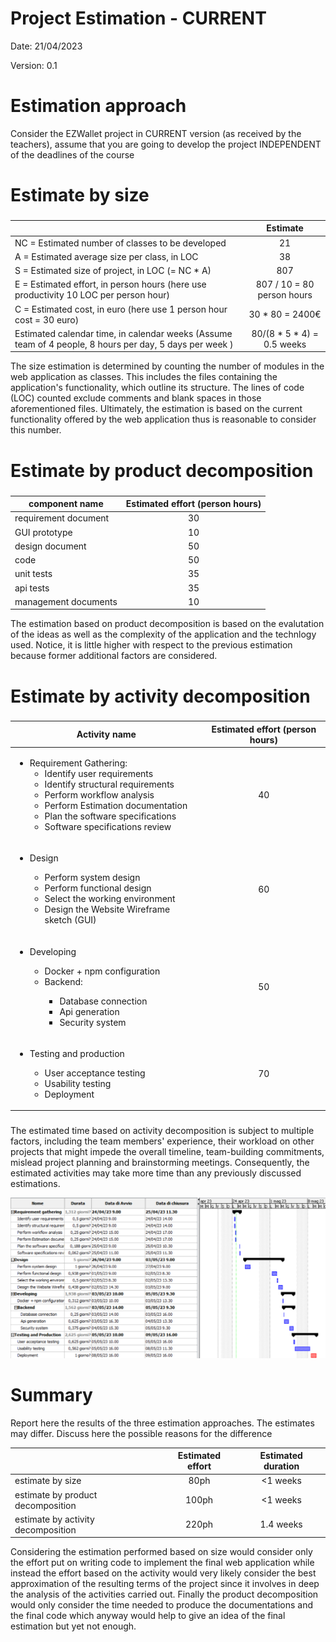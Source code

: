 # Project Estimation - CURRENT
Date: 21/04/2023

Version: 0.1


# Estimation approach
Consider the EZWallet  project in CURRENT version (as received by the teachers), assume that you are going to develop the project INDEPENDENT of the deadlines of the course
# Estimate by size
### 
|             | Estimate                        |             
| ----------- | :-------------------------------: |  
| NC =  Estimated number of classes to be developed   |    21                   |             
|  A = Estimated average size per class, in LOC       |        38                    | 
| S = Estimated size of project, in LOC (= NC * A) |807 |
| E = Estimated effort, in person hours (here use productivity 10 LOC per person hour)  |       807 / 10 = 80 person hours                               |   
| C = Estimated cost, in euro (here use 1 person hour cost = 30 euro) | 30 * 80 = 2400€ | 
| Estimated calendar time, in calendar weeks (Assume team of 4 people, 8 hours per day, 5 days per week ) |    80/(8 * 5 * 4)  = 0.5 weeks              |               

The size estimation is determined by counting the number of modules in the web application as classes. This includes the files containing the application's functionality, which outline its structure. The lines of code (LOC) counted exclude comments and blank spaces in those aforementioned files. Ultimately, the estimation is based on the current functionality offered by the web application thus is reasonable to consider this number.

# Estimate by product decomposition
### 
|         component name    | Estimated effort (person hours)   |             
| ----------- | :-------------------------------: | 
|requirement document    |  30 |
| GUI prototype |   10|
|design document | 50|
|code | 50|
| unit tests | 35|
| api tests | 35|
| management documents  | 10|

The estimation based on product decomposition is based on the evalutation of the ideas as well as the complexity of the application and the technlogy used. Notice, it is little higher with respect to the previous estimation because former additional factors are considered.

# Estimate by activity decomposition
### 
|         Activity name    | Estimated effort (person hours)   |             
| ----------- | :-------------------------------: | 
| <ul> <li> Requirement Gathering: <ul> <li> Identify user requirements</li><li> Identify structural requirements</li><li>Perform workflow analysis</li><li>Perform Estimation documentation</li><li>Plan the software specifications</li><li>Software specifications review</li></ul></ul>| 40 |
|<ul> <li>Design</li><ul><li>Perform system design</li><li>Perform functional design</li><li>Select the working environment</li><li>Design the Website Wireframe sketch (GUI)</li></ul> </ul>| 60 |
| <ul><li>Developing</li><ul><li>Docker + npm configuration</li><li>Backend:</li><ul><li>Database connection</li> <li>Api generation</li><li>Security system</li></ul></ul> |50|
| <ul><li>Testing and production</li><ul><li>User acceptance testing</li><li>Usability testing</li><li>Deployment</li></ul> |70 |
###

The estimated time based on activity decomposition is subject to multiple factors, including the team members' experience, their workload on other projects that might impede the overall timeline, team-building commitments, mislead project planning and brainstorming meetings. Consequently, the estimated activities may take more time than any previously discussed estimations.

![grant](./media/grantt.png)
# Summary

Report here the results of the three estimation approaches. The  estimates may differ. Discuss here the possible reasons for the difference

|             | Estimated effort                        |   Estimated duration |          
| ----------- | :-------------------------------: | :---------------:|
| estimate by size |80ph|<1 weeks
| estimate by product decomposition | 100ph|<1 weeks
| estimate by activity decomposition |220ph|1.4 weeks

Considering the estimation performed based on size would consider only the effort put on writing code to implement the final web application while instead the effort based on the activity would very likely consider the best approximation of the resulting terms of the project since it involves in deep the analysis of the activities carried out. Finally the product decomposition would only consider the time needed to produce the documentations and the final code which anyway would help to give an idea of the final estimation but yet not enough.



